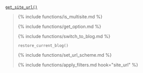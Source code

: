 <p><code><a href="https://developer.wordpress.org/reference/functions/get_site_url/">get_site_url()</a></code></p>

<blockquote>

{% include functions/is_multisite.md %}

{% include functions/get_option.md %}

{% include functions/switch_to_blog.md %}

<p><code>restore_current_blog()</code></p>

{% include functions/set_url_scheme.md %}

{% include functions/apply_filters.md hook="site_url" %}

</blockquote>
